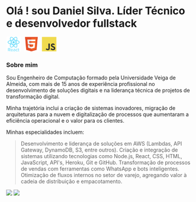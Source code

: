 # Olá ! sou Daniel Silva. Líder Técnico e desenvolvedor fullstack

<div>
  <img src="https://github.com/devicons/devicon/blob/master/icons/react/react-original-wordmark.svg" title="React" alt="React" width="40" height="40"/>&nbsp;
  <img src="https://github.com/devicons/devicon/blob/master/icons/html5/html5-original.svg" title="HTML5" alt="HTML" width="40" height="40"/>&nbsp;
  <img src="https://github.com/devicons/devicon/blob/master/icons/javascript/javascript-original.svg" title="JavaScript" alt="JavaScript" width="40" height="40"/>&nbsp;
</div>

### Sobre mim ###
Sou Engenheiro de Computação formado pela Universidade Veiga de Almeida, com mais de 15 anos de experiência profissional no desenvolvimento de soluções digitais e na liderança técnica de projetos de transformação digital. 

Minha trajetória inclui a criação de sistemas inovadores, migração de arquiteturas para a nuvem e digitalização de processos que aumentaram a eficiência operacional e o valor para os clientes.

Minhas especialidades incluem:

> Desenvolvimento e liderança de soluções em AWS (Lambdas, API Gateway, DynamoDB, S3, entre outros).
> Criação e integração de sistemas utilizando tecnologias como Node.js, React, CSS, HTML, JavaScript, API's, Heroku, Git e GitHub.
> Transformação de processos de vendas com ferramentas como WhatsApp e bots inteligentes.
> Otimização de fluxos internos no setor de varejo, agregando valor à cadeia de distribuição e empacotamento.

<div align = "left">
<img height = "200em" src="https://github-readme-stats.vercel.app/api/top-langs/?username=dte005&show_icons=true&theme=bear&count_private=true"/>
<img height = "200em" src="https://github-readme-stats.vercel.app/api?username=dte005&show_icons=true&show_icons=true&theme=bear&count_private=true" />
</div>
